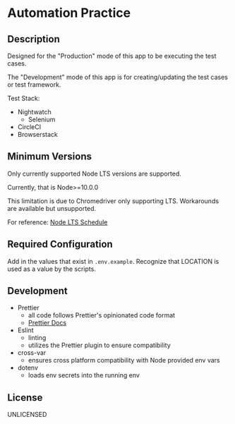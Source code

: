 # Automation Practice

## Description

Designed for the "Production" mode of this app to be executing the test cases.

The "Development" mode of this app is for creating/updating the test cases or test framework.

Test Stack:

* Nightwatch
  * Selenium
* CircleCI
* Browserstack

## Minimum Versions

Only currently supported Node LTS versions are supported.

Currently, that is Node>=10.0.0

This limitation is due to Chromedriver only supporting LTS. Workarounds are available but unsupported.

For reference: [Node LTS Schedule](https://github.com/nodejs/Release)

## Required Configuration

Add in the values that exist in `.env.example`.
Recognize that LOCATION is used as a value by the scripts.

## Development

* Prettier
  * all code follows Prettier's opinionated code format
  * [Prettier Docs](https://prettier.io/docs/en/index.html)
* Eslint
  * linting
  * utilizes the Prettier plugin to ensure compatibility
* cross-var
  * ensures cross platform compatibility with Node provided env vars
* dotenv
  * loads env secrets into the running env

## License

UNLICENSED
